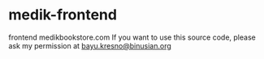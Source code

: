 # medik-frontend
frontend medikbookstore.com
If you want to use this source code, please ask my permission at bayu.kresno@binusian.org
